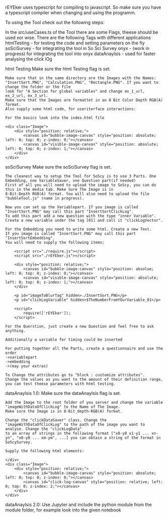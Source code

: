 rEYEker uses typescript for compiling to javascript. So make sure you have a typescript compiler when changing and using the programm.

To using the Tool check out the following steps:

In the src/useCases.ts of the Tool there are some Flags, theese should be used xor wise.
There are the following Tags with different applications
	htmlTesting 	- for testing the code and setting parameters on the fly
	soSciSurvey 	- for integrating the tool in So Sci Survey
	onyx 		 	- (work in progress) for integrating the tool into onyx
	dataAnaylsis	- used for faster analysing the click lOg


html Testing
	Make sure the html Testing flag is set.
	
	Make sure that in the same directory are the Images with the Names:
	"InsertSort.PNG", "Calculation.PNG", "Rectangle.PNG". If you want to change the folder or the file
	look for "A Section for global variables" and change ex_1_url, ex_2_url, ex_3_url.
	Make sure that the Images are formattet in an 8 Bit Color Depth RGB(A) format.
	Also supply some html code, for useriterface interactions:
	
	For the basics look into the index.html file
	
	<div class="Image">
        <div style="position: relative;">
            <canvas id="bubble-image-canvas" style="position: absolute; left: 0; top: 0; z-index: 0;"></canvas>
            <canvas id="visible-image-canvas" style="position: absolute; left: 0; top: 0; z-index: 1;"></canvas>
        </div>
    </div>

soSciSurvey
	Make sure the soSciSurvey flag is set.

	The cleanest way to setup the Tool for SoScy is to use 3 Parts. One Embedding, one VariableSaver, one Question part(if needed)
	First of all you will need to upload the image to SoScy, you can do this in the media tab. Make Sure The Image is in 
	8-Bit-Depth RGB(A) format. You will also need to upload the file "bubbleTool.js" (name in progress).
	
	Now you can set up the Variablepart. If you image is called "InsertSort.PNG" may call this part "InsertSortClickLog".
	To add this part add a new question with the type "inner Variable". Create a new variable under the tag [01] and call it "clickLogVector".
	
	For the Embedding you need to write some html. Create a new Text.
	If you image is called "InsertSort.PNG" may call this part "InsertSortEmbedding". 
	You will need to supply the following items:
	
		<script src="./require.js"></script>
		<script src="./rEYEker.js"></script>

		<div style="position: relative;">
			<canvas id="bubble-image-canvas" style="position: absolue; left: 0; top: 0; z-index: 0;"></canvas>
			<canvas id="visible-image-canvas" style="position: absolute; left: 0; top: 0; z-index: 1;"></canvas>
		</div>

		<p id="imageToBlurTag" hidden>./InsertSort.PNG</p>
		<p id="clickLogVariable" hidden>$TheNumberFromYOurVariable_01</p>

		<script>
			require(['rEYEker']);
		</script>
	
	For the Querstion, just create a new Question and feel free to ask anything.
	
	Additionally a variable for timing could be inserted

	For putting together all the Parts, create a questionnaire and use the order 
	->variablepart
	->embedding
	->(may your extras)
	
	To Change the attributes go to "block : customize attributes".
	Change the values as you want to the amount of their definition range, you can test theese parameters with html testing.
	
dataAnaylsis 1.0:
	Make sure the dataAnaylsis flag is set.
	
	Add the Image to the root folder of you server and change the variable "imageWithDataOfClickLog" to the Name of The Image.
	Make sure the Image is in 8-Bit_depth-RGB(A) format.
	
	Change the "clickDataSaver" class. Change the "imageWithDataOfClickLog" to the path of the image you want to analyse. Change the "clickLogData"
	to an array of strings in the following format ["x0-y0 x1-y1 ... xn-yn", "x0-y0 ... xm-ym", ...] you can obtain a string of the format in SoScySurvey.
	
	Supply the following html elements:
	
    </div>
    <div class="Image">
        <div style="position: relative;">
            <canvas id="bubble-image-canvas" style="position: absolute; left: 0; top: 0; z-index: 0;"></canvas>
            <canvas id="click-log-canvas" style="position: relative; left: 0; top: 0; z-index: 2;"></canvas>
        </div>
    </div>

dataAnaylsis 2.0:
	Use Jupyter and include the python module from the module folder, for example look into the given notebook
	
	
	